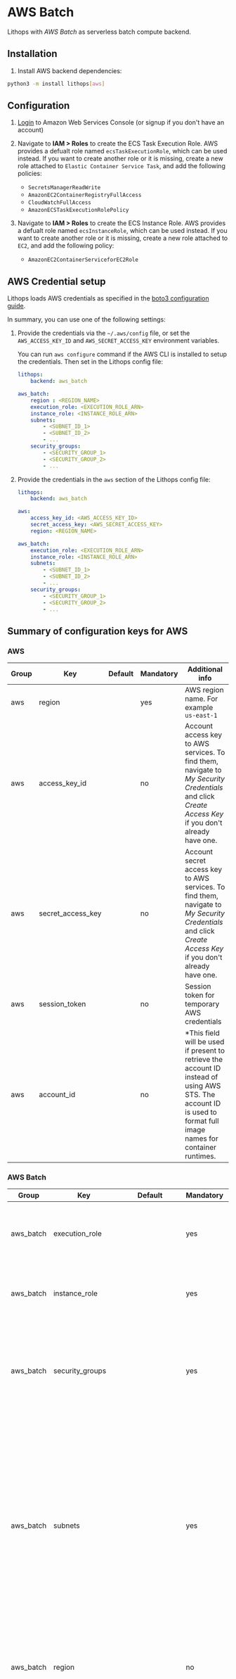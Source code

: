 # AWS Batch

Lithops with *AWS Batch* as serverless batch compute backend.

## Installation

1. Install AWS backend dependencies:

```bash
python3 -m install lithops[aws]
```

## Configuration

1. [Login](https://console.aws.amazon.com/?nc2=h_m_mc) to Amazon Web Services Console (or signup if you don't have an account)
 
2. Navigate to **IAM > Roles** to create the ECS Task Execution Role. AWS provides a defualt role named `ecsTaskExecutionRole`, which can be used instead. If you want to create another role or it is missing, create a new role attached to `Elastic Container Service Task`, and add the following policies:
    - `SecretsManagerReadWrite`
    - `AmazonEC2ContainerRegistryFullAccess`
    - `CloudWatchFullAccess`
    - `AmazonECSTaskExecutionRolePolicy`

3. Navigate to **IAM > Roles** to create the ECS Instance Role. AWS provides a defualt role named `ecsInstanceRole`, which can be used instead. If you want to create another role or it is missing, create a new role attached to `EC2`, and add the following policy:
    - `AmazonEC2ContainerServiceforEC2Role`

## AWS Credential setup

Lithops loads AWS credentials as specified in the [boto3 configuration guide](https://boto3.amazonaws.com/v1/documentation/api/latest/guide/configuration.html).

In summary, you can use one of the following settings:

1. Provide the credentials via the `~/.aws/config` file, or set the `AWS_ACCESS_KEY_ID` and `AWS_SECRET_ACCESS_KEY` environment variables.

    You can run `aws configure` command if the AWS CLI is installed to setup the credentials. Then set in the Lithops config file:
    ```yaml
    lithops:
        backend: aws_batch

    aws_batch:
        region : <REGION_NAME>
        execution_role: <EXECUTION_ROLE_ARN>
        instance_role: <INSTANCE_ROLE_ARN>
        subnets:
            - <SUBNET_ID_1>
            - <SUBNET_ID_2>
            - ...
        security_groups:
            - <SECURITY_GROUP_1>
            - <SECURITY_GROUP_2>
            - ...
    ```

2. Provide the credentials in the `aws` section of the Lithops config file:
    ```yaml
    lithops:
        backend: aws_batch

    aws:
        access_key_id: <AWS_ACCESS_KEY_ID>
        secret_access_key: <AWS_SECRET_ACCESS_KEY>
        region: <REGION_NAME>

    aws_batch:
        execution_role: <EXECUTION_ROLE_ARN>
        instance_role: <INSTANCE_ROLE_ARN>
        subnets:
            - <SUBNET_ID_1>
            - <SUBNET_ID_2>
            - ...
        security_groups:
            - <SECURITY_GROUP_1>
            - <SECURITY_GROUP_2>
            - ...
    ```

## Summary of configuration keys for AWS

### AWS

|Group|Key|Default|Mandatory|Additional info|
|---|---|---|---|---|
|aws | region | |yes | AWS region name. For example `us-east-1` |
|aws | access_key_id | |no | Account access key to AWS services. To find them, navigate to *My Security Credentials* and click *Create Access Key* if you don't already have one. |
|aws | secret_access_key | |no | Account secret access key to AWS services. To find them, navigate to *My Security Credentials* and click *Create Access Key* if you don't already have one. |
|aws | session_token | |no | Session token for temporary AWS credentials |
|aws | account_id | |no | *This field will be used if present to retrieve the account ID instead of using AWS STS. The account ID is used to format full image names for container runtimes. |

### AWS Batch

|Group|Key|Default|Mandatory|Additional info|
|---|---|---|---|---|
| aws_batch  | execution_role   |  | yes | ARN of the execution role used to execute AWS Batch tasks on ECS for Fargate environments |
| aws_batch  | instance_role    |  | yes | ARN of the execution role used to execute AWS Batch tasks on ECS for EC2 environments |
| aws_batch  | security_groups  |  | yes | List of Security groups to attach for ECS task containers. By default, you can use a security group that accepts all outbound traffic but blocks all inbound traffic. |
| aws_batch  | subnets          |  | yes | List of subnets from a VPC where to deploy the ECS task containers. Note that if you are using a **private subnet**, you can set `assing_public_ip` to `false` but make sure containers can reach other AWS services like ECR, Secrets service, etc., by, for example, using a NAT gateway. If you are using a **public subnet** you must set `assing_public_ip` to `true` |
| aws_batch  | region      |  | no | Region name (like `us-east-1`) where to deploy the ECS cluster. Lithops will use the region set under the `aws` section if it is not set here |
| aws_batch  | assign_public_ip | `true` | no | Assing public IPs to ECS task containers. Set to `true` if the tasks are being deployed in a public subnet. Set to `false` when deploying on a private subnet. |
| aws_batch  | runtime          | `default_runtime-v3X` | no | Runtime name |
| aws_batch  | runtime_timeout  | 180 | no | Runtime timeout |
| aws_batch  | runtime_memory   | 1024 | no | Runtime memory |
| aws_batch  | worker_processes | 1 | no | Worker processes |
| aws_batch  | container_vcpus  | 0.5 | no | Number of vCPUs assigned to each task container. It can be different from `worker_processes`. Use it to run a task that uses multiple processes within a container. |
| aws_batch  | service_role     | `None` | no | Service role for AWS Batch. Leave empty for use a service-linked execution role. More info [here](https://docs.aws.amazon.com/batch/latest/userguide/using-service-linked-roles.html) |
| aws_batch  | env_max_cpus     | 10 | no | Maximum total CPUs of the compute environment  |
| aws_batch  | env_type         | FARGATE_SPOT | no | Compute environment type, one of: `["EC2", "SPOT", "FARGATE", "FARGATE_SPOT"]` |


## Test Lithops
Once you have your compute and storage backends configured, you can run a hello world function with:

```bash
lithops hello -b aws_batch -s aws_s3
```

## Viewing the execution logs

You can view the function executions logs in your local machine using the *lithops client*:

```bash
lithops logs poll
```